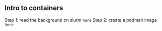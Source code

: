 Intro to containers
-------------------

Step 1: read the background on slurm `here`
Step 2: create a podman image `here`
